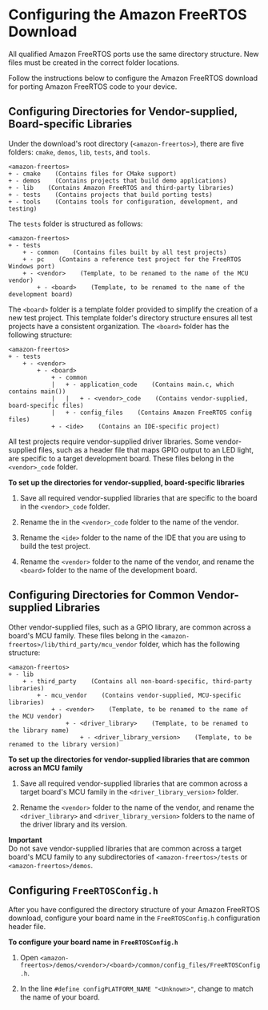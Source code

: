 # Configuring the Amazon FreeRTOS Download<a name="porting-set-up-directory"></a>

All qualified Amazon FreeRTOS ports use the same directory structure\. New files must be created in the correct folder locations\.

Follow the instructions below to configure the Amazon FreeRTOS download for porting Amazon FreeRTOS code to your device\.

## Configuring Directories for Vendor\-supplied, Board\-specific Libraries<a name="w3aab9c13b7"></a>

Under the download's root directory \(`<amazon-freertos>`\), there are five folders: `cmake`, `demos`, `lib`, `tests`, and `tools`\.

```
<amazon-freertos>
+ - cmake    (Contains files for CMake support)
+ - demos    (Contains projects that build demo applications)
+ - lib    (Contains Amazon FreeRTOS and third-party libraries)
+ - tests    (Contains projects that build porting tests)
+ - tools    (Contains tools for configuration, development, and testing)
```

The `tests` folder is structured as follows:

```
<amazon-freertos>
+ - tests
    + - common    (Contains files built by all test projects)
    + - pc    (Contains a reference test project for the FreeRTOS Windows port)
    + - <vendor>    (Template, to be renamed to the name of the MCU vendor)
        + - <board>    (Template, to be renamed to the name of the development board)
```

The `<board>` folder is a template folder provided to simplify the creation of a new test project\. This template folder's directory structure ensures all test projects have a consistent organization\. The `<board>` folder has the following structure:

```
<amazon-freertos>
+ - tests
    + - <vendor>
        + - <board>
            + - common
            |   + - application_code    (Contains main.c, which contains main())
            |   |   + - <vendor>_code    (Contains vendor-supplied, board-specific files)
            |   + - config_files    (Contains Amazon FreeRTOS config files)
            + - <ide>    (Contains an IDE-specific project)
```

All test projects require vendor\-supplied driver libraries\. Some vendor\-supplied files, such as a header file that maps GPIO output to an LED light, are specific to a target development board\. These files belong in the `<vendor>_code` folder\.

**To set up the directories for vendor\-supplied, board\-specific libraries**

1. Save all required vendor\-supplied libraries that are specific to the board in the `<vendor>_code` folder\.

1. Rename the *<vendor>* in the `<vendor>_code` folder to the name of the vendor\.

1. Rename the `<ide>` folder to the name of the IDE that you are using to build the test project\.

1. Rename the `<vendor>` folder to the name of the vendor, and rename the `<board>` folder to the name of the development board\.

## Configuring Directories for Common Vendor\-supplied Libraries<a name="w3aab9c13b9"></a>

Other vendor\-supplied files, such as a GPIO library, are common across a board's MCU family\. These files belong in the `<amazon-freertos>/lib/third_party/mcu_vendor` folder, which has the following structure:

```
<amazon-freertos>
+ - lib
    + - third_party    (Contains all non-board-specific, third-party libraries)
        + - mcu_vendor    (Contains vendor-supplied, MCU-specific libraries)
            + - <vendor>    (Template, to be renamed to the name of the MCU vendor)
                + - <driver_library>    (Template, to be renamed to the library name)
                    + - <driver_library_version>    (Template, to be renamed to the library version)
```

**To set up the directories for vendor\-supplied libraries that are common across an MCU family**

1. Save all required vendor\-supplied libraries that are common across a target board's MCU family in the `<driver_library_version>` folder\.

1. Rename the `<vendor>` folder to the name of the vendor, and rename the `<driver_library>` and `<driver_library_version>` folders to the name of the driver library and its version\.

**Important**  
Do not save vendor\-supplied libraries that are common across a target board's MCU family to any subdirectories of `<amazon-freertos>/tests` or `<amazon-freertos>/demos`\.

## Configuring `FreeRTOSConfig.h`<a name="w3aab9c13c11"></a>

After you have configured the directory structure of your Amazon FreeRTOS download, configure your board name in the `FreeRTOSConfig.h` configuration header file\.

**To configure your board name in `FreeRTOSConfig.h`**

1. Open `<amazon-freertos>/demos/<vendor>/<board>/common/config_files/FreeRTOSConfig.h`\.

1. In the line `#define configPLATFORM_NAME "<Unknown>"`, change *<Unknown>* to match the name of your board\.